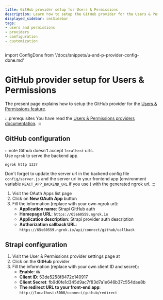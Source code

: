 ```yaml
---
title: GitHub provider setup for Users & Permissions
description: Learn how to setup the GitHub provider for the Users & Permissions feature.o
displayed_sidebar: cmsSidebar
tags:
- users and permissions
- providers
- configuration
- customization
---
```


import ConfigDone from '/docs/snippets/u-and-p-provider-config-done.md'

# GitHub provider setup for Users & Permissions

The present page explains how to setup the GitHub provider for the [Users & Permissions feature](/cms/features/users-permissions).

:::prerequisites
You have read the [Users & Permissions providers documentation](/cms/configurations/users-and-permissions-providers).
:::

## GitHub configuration

:::note
Github doesn't accept `localhost` urls. <br/>
Use `ngrok` to serve the backend app.
```
ngrok http 1337
```
Don't forget to update the server url in the backend config file `config/server.js` and the server url in your frontend app (environment variable `REACT_APP_BACKEND_URL` if you use <ExternalLink to="https://github.com/strapi/strapi-examples/tree/master/examples/login-react" text="react login example app"/>) with the generated ngrok url.
:::

1. Visit the OAuth Apps list page <ExternalLink to="https://github.com/settings/developers" text="https://github.com/settings/developers"/>
2. Click on **New OAuth App** button
3. Fill the information (replace with your own ngrok url):
   - **Application name**: Strapi GitHub auth
   - **Homepage URL**: `https://65e60559.ngrok.io`
   - **Application description**: Strapi provider auth description
   - **Authorization callback URL**: `https://65e60559.ngrok.io/api/connect/github/callback`

## Strapi configuration

1. Visit the User & Permissions provider settings page at <ExternalLink to="http://localhost:1337/admin/settings/users-permissions/providers" text="http://localhost:1337/admin/settings/users-permissions/providers"/>
2. Click on the **GitHub** provider
3. Fill the information (replace with your own client ID and secret):
   - **Enable**: `ON`
   - **Client ID**: 53de5258f8472c140917
   - **Client Secret**: fb9d0fe1d345d9ac7f83d7a1e646b37c554dae8b
   - **The redirect URL to your front-end app**: `http://localhost:3000/connect/github/redirect`

<ConfigDone />
